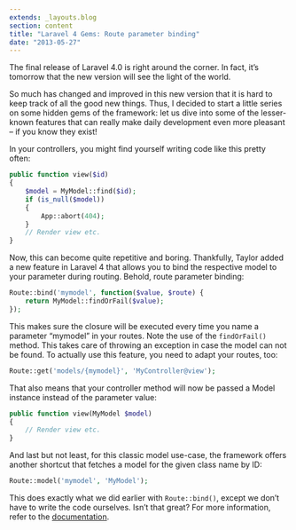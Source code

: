 ```yaml
---
extends: _layouts.blog
section: content
title: "Laravel 4 Gems: Route parameter binding"
date: "2013-05-27"
---
```


The final release of Laravel 4.0 is right around the corner.
In fact, it’s tomorrow that the new version will see the light of the world.

So much has changed and improved in this new version that it is hard to keep track of all the good new things.
Thus, I decided to start a little series on some hidden gems of the framework: let us dive into some of the lesser-known features that can really make daily development even more pleasant – if you know they exist!

In your controllers, you might find yourself writing code like this pretty often:

~~~php
public function view($id)
{
    $model = MyModel::find($id);
    if (is_null($model))
    {
        App::abort(404);
    }
    // Render view etc.
}
~~~

Now, this can become quite repetitive and boring.
Thankfully, Taylor added a new feature in Laravel 4 that allows you to bind the respective model to your parameter during routing.
Behold, route parameter binding:

~~~php
Route::bind('mymodel', function($value, $route) {
    return MyModel::findOrFail($value);
});
~~~

This makes sure the closure will be executed every time you name a parameter “mymodel” in your routes.
Note the use of the `findOrFail()` method.
This takes care of throwing an exception in case the model can not be found.
To actually use this feature, you need to adapt your routes, too:

~~~php
Route::get('models/{mymodel}', 'MyController@view');
~~~

That also means that your controller method will now be passed a Model instance instead of the parameter value:

~~~php
public function view(MyModel $model)
{
    // Render view etc.
}
~~~

And last but not least, for this classic model use-case, the framework offers another shortcut that fetches a model for the given class name by ID:

~~~php
Route::model('mymodel', 'MyModel');
~~~

This does exactly what we did earlier with `Route::bind()`, except we don’t have to write the code ourselves.
Isn’t that great?
For more information, refer to the [documentation][1].

[1]: http://laravel.com/docs/routing#route-model-binding "Laravel documentation on route model binding"
